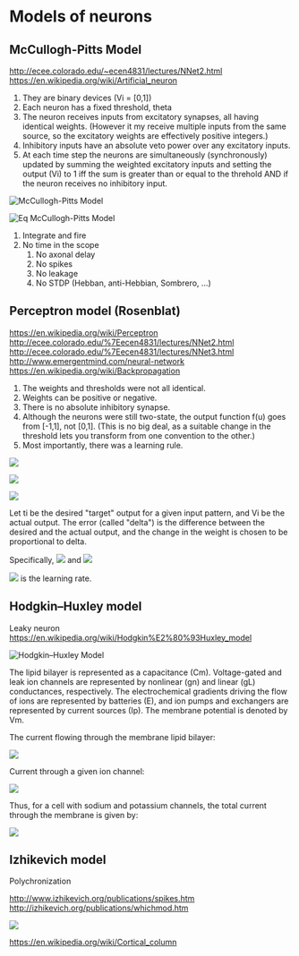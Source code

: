 # Models of neurons 

## McCullogh-Pitts Model

http://ecee.colorado.edu/~ecen4831/lectures/NNet2.html
https://en.wikipedia.org/wiki/Artificial_neuron

1. They are binary devices (Vi = [0,1])
1. Each neuron has a fixed threshold, theta
1. The neuron receives inputs from excitatory synapses, all having identical weights. (However it my receive multiple inputs from the same source, so the excitatory weights are effectively positive integers.)
1. Inhibitory inputs have an absolute veto power over any excitatory inputs.
1. At each time step the neurons are simultaneously (synchronously) updated by summing the weighted excitatory inputs and setting the output (Vi) to 1 iff the sum is greater than or equal to the threhold AND if the neuron receives no inhibitory input.

![McCullogh-Pitts Model](http://ecee.colorado.edu/%7Eecen4831/lectures/MPneuron.gif)

![Eq McCullogh-Pitts Model](http://ecee.colorado.edu/%7Eecen4831/lectures/NN2img1.gif)

1. Integrate and fire 
1. No time in the scope
   1. No axonal delay
   1. No spikes 
   1. No leakage
   1. No STDP (Hebban, anti-Hebbian, Sombrero, ...)

## Perceptron model (Rosenblat) 

https://en.wikipedia.org/wiki/Perceptron
http://ecee.colorado.edu/%7Eecen4831/lectures/NNet2.html
http://ecee.colorado.edu/%7Eecen4831/lectures/NNet3.html
http://www.emergentmind.com/neural-network
https://en.wikipedia.org/wiki/Backpropagation

1. The weights and thresholds were not all identical.
1. Weights can be positive or negative.
1. There is no absolute inhibitory synapse.
1. Although the neurons were still two-state, the output function f(u) goes from [-1,1], not [0,1]. (This is no big deal, as a suitable change in the threshold lets you transform from one convention to the other.)
1. Most importantly, there was a learning rule.

![](http://ecee.colorado.edu/~ecen4831/lectures/percept.gif)

![](http://ecee.colorado.edu/~ecen4831/lectures/NN2img4.gif)

![](http://ecee.colorado.edu/~ecen4831/lectures/NN2img5.gif)

Let ti be the desired "target" output for a given input pattern, and Vi be the actual output. The error (called "delta") is the difference between the desired and the actual output, and the change in the weight is chosen to be proportional to delta.

Specifically, ![](http://ecee.colorado.edu/~ecen4831/lectures/NN2img6.gif) and ![](http://ecee.colorado.edu/~ecen4831/lectures/NN2img7.gif)

![](http://ecee.colorado.edu/%7Eecen4831/lectures/NN2img8.gif) is the learning rate.
## Hodgkin–Huxley model

Leaky neuron
https://en.wikipedia.org/wiki/Hodgkin%E2%80%93Huxley_model

![Hodgkin–Huxley Model](https://upload.wikimedia.org/wikipedia/commons/c/cf/Hodgkin-Huxley.jpg)

The lipid bilayer is represented as a capacitance (Cm). Voltage-gated and leak ion channels are represented by nonlinear (gn) and linear (gL) conductances, respectively. The electrochemical gradients driving the flow of ions are represented by batteries (E), and ion pumps and exchangers are represented by current sources (Ip). The membrane potential is denoted by Vm.

The current flowing through the membrane lipid bilayer:

![](https://wikimedia.org/api/rest_v1/media/math/render/svg/8d2b282ed79a5aa53454391d91291c9eb10fd4bf)

Current through a given ion channel:

![](https://wikimedia.org/api/rest_v1/media/math/render/svg/a796521d399a707af47af8ef7c2e6b5bea441449)

Thus, for a cell with sodium and potassium channels, the total current through the membrane is given by:

![](https://wikimedia.org/api/rest_v1/media/math/render/svg/58ee17a4f52f7defa01af4e77bae2c348cd76d64)


## Izhikevich model

Polychronization

http://www.izhikevich.org/publications/spikes.htm
http://izhikevich.org/publications/whichmod.htm

![](http://www.izhikevich.org/publications/izhik.gif)




https://en.wikipedia.org/wiki/Cortical_column
